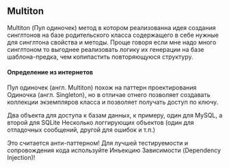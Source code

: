 ## Multiton

Multiton (Пул одиночек) метод в котором реализованна идея создания синглтонов на базе родительского класса содержащего в себе нужные для синглтона свойства и методы. Проще говоря если мне надо много синглтоном то выгоднее реализовать логику их генерации на базе шаблона-предка, чем копипастить повторяющуюся структуру. 

#### Определение из интернетов 

Пул одиночек (англ. Multiton) похож на паттерн проектирования Одиночка (англ. Singleton), но в отличае отнего позволяет создавать коллекции экземпляров класса и позволяет получать доступ по ключу.

Два объекта для доступа к базам данных, к примеру, один для MySQL, а второй для SQLite
Несколько логгирующих объектов (один для отладочных сообщений, другой для ошибок и т.п.)

Это считается анти-паттерном! Для лучшей тестируемости и сопровождения кода используйте Инъекцию Зависимости (Dependency Injection)!